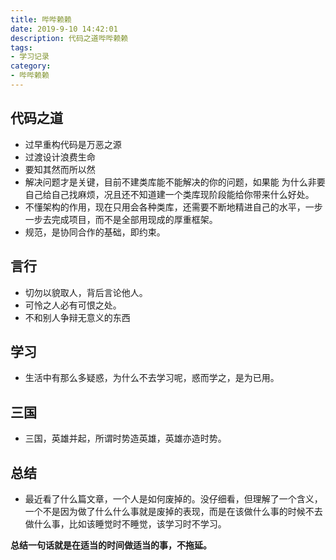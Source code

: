 ```yaml
---
title: 哔哔赖赖
date: 2019-9-10 14:42:01
description: 代码之道哔哔赖赖
tags: 
- 学习记录
category:
- 哔哔赖赖
---
```



## 代码之道
- 过早重构代码是万恶之源
- 过渡设计浪费生命
- 要知其然而所以然
- 解决问题才是关键，目前不建类库能不能解决的你的问题，如果能 为什么非要自己给自己找麻烦，况且还不知道建一个类库现阶段能给你带来什么好处。
- 不懂架构的作用，现在只用会各种类库，还需要不断地精进自己的水平，一步一步去完成项目，而不是全部用现成的厚重框架。
- 规范，是协同合作的基础，即约束。

## 言行
- 切勿以貌取人，背后言论他人。
- 可怜之人必有可恨之处。
- 不和别人争辩无意义的东西


## 学习
- 生活中有那么多疑惑，为什么不去学习呢，惑而学之，是为已用。

## 三国
- 三国，英雄并起，所谓时势造英雄，英雄亦造时势。


## 总结
- 最近看了什么篇文章，一个人是如何废掉的。没仔细看，但理解了一个含义，一个不是因为做了什么什么事就是废掉的表现，而是在该做什么事的时候不去做什么事，比如该睡觉时不睡觉，该学习时不学习。

**总结一句话就是在适当的时间做适当的事，不拖延。**